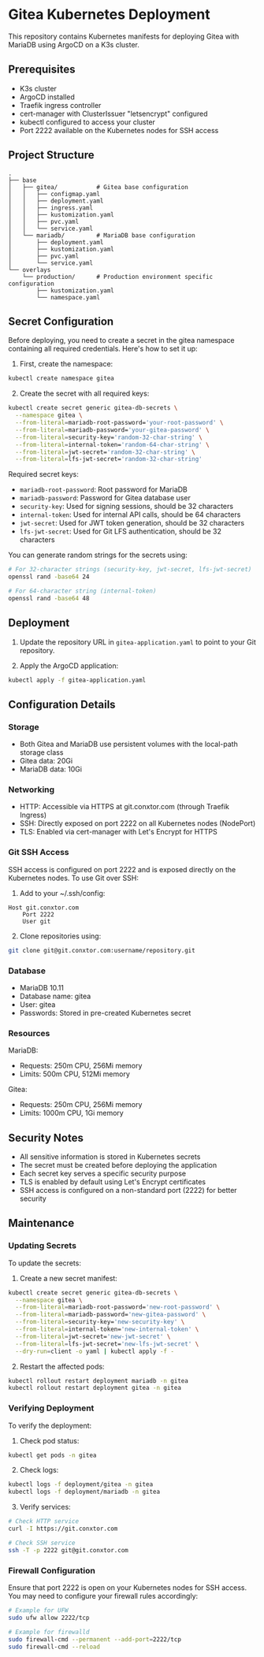 # Gitea Kubernetes Deployment

This repository contains Kubernetes manifests for deploying Gitea with MariaDB using ArgoCD on a K3s cluster.

## Prerequisites

- K3s cluster
- ArgoCD installed
- Traefik ingress controller
- cert-manager with ClusterIssuer "letsencrypt" configured
- kubectl configured to access your cluster
- Port 2222 available on the Kubernetes nodes for SSH access

## Project Structure

```
.
├── base
│   ├── gitea/           # Gitea base configuration
│   │   ├── configmap.yaml
│   │   ├── deployment.yaml
│   │   ├── ingress.yaml
│   │   ├── kustomization.yaml
│   │   ├── pvc.yaml
│   │   └── service.yaml
│   └── mariadb/         # MariaDB base configuration
│       ├── deployment.yaml
│       ├── kustomization.yaml
│       ├── pvc.yaml
│       └── service.yaml
└── overlays
    └── production/      # Production environment specific configuration
        ├── kustomization.yaml
        └── namespace.yaml
```

## Secret Configuration

Before deploying, you need to create a secret in the gitea namespace containing all required credentials. Here's how to set it up:

1. First, create the namespace:
```bash
kubectl create namespace gitea
```

2. Create the secret with all required keys:
```bash
kubectl create secret generic gitea-db-secrets \
  --namespace gitea \
  --from-literal=mariadb-root-password='your-root-password' \
  --from-literal=mariadb-password='your-gitea-password' \
  --from-literal=security-key='random-32-char-string' \
  --from-literal=internal-token='random-64-char-string' \
  --from-literal=jwt-secret='random-32-char-string' \
  --from-literal=lfs-jwt-secret='random-32-char-string'
```

Required secret keys:
- `mariadb-root-password`: Root password for MariaDB
- `mariadb-password`: Password for Gitea database user
- `security-key`: Used for signing sessions, should be 32 characters
- `internal-token`: Used for internal API calls, should be 64 characters
- `jwt-secret`: Used for JWT token generation, should be 32 characters
- `lfs-jwt-secret`: Used for Git LFS authentication, should be 32 characters

You can generate random strings for the secrets using:
```bash
# For 32-character strings (security-key, jwt-secret, lfs-jwt-secret)
openssl rand -base64 24

# For 64-character string (internal-token)
openssl rand -base64 48
```

## Deployment

1. Update the repository URL in `gitea-application.yaml` to point to your Git repository.

2. Apply the ArgoCD application:
```bash
kubectl apply -f gitea-application.yaml
```

## Configuration Details

### Storage
- Both Gitea and MariaDB use persistent volumes with the local-path storage class
- Gitea data: 20Gi
- MariaDB data: 10Gi

### Networking
- HTTP: Accessible via HTTPS at git.conxtor.com (through Traefik Ingress)
- SSH: Directly exposed on port 2222 on all Kubernetes nodes (NodePort)
- TLS: Enabled via cert-manager with Let's Encrypt for HTTPS

### Git SSH Access
SSH access is configured on port 2222 and is exposed directly on the Kubernetes nodes. To use Git over SSH:

1. Add to your ~/.ssh/config:
```
Host git.conxtor.com
    Port 2222
    User git
```

2. Clone repositories using:
```bash
git clone git@git.conxtor.com:username/repository.git
```

### Database
- MariaDB 10.11
- Database name: gitea
- User: gitea
- Passwords: Stored in pre-created Kubernetes secret

### Resources
MariaDB:
- Requests: 250m CPU, 256Mi memory
- Limits: 500m CPU, 512Mi memory

Gitea:
- Requests: 250m CPU, 256Mi memory
- Limits: 1000m CPU, 1Gi memory

## Security Notes

- All sensitive information is stored in Kubernetes secrets
- The secret must be created before deploying the application
- Each secret key serves a specific security purpose
- TLS is enabled by default using Let's Encrypt certificates
- SSH access is configured on a non-standard port (2222) for better security

## Maintenance

### Updating Secrets
To update the secrets:

1. Create a new secret manifest:
```bash
kubectl create secret generic gitea-db-secrets \
  --namespace gitea \
  --from-literal=mariadb-root-password='new-root-password' \
  --from-literal=mariadb-password='new-gitea-password' \
  --from-literal=security-key='new-security-key' \
  --from-literal=internal-token='new-internal-token' \
  --from-literal=jwt-secret='new-jwt-secret' \
  --from-literal=lfs-jwt-secret='new-lfs-jwt-secret' \
  --dry-run=client -o yaml | kubectl apply -f -
```

2. Restart the affected pods:
```bash
kubectl rollout restart deployment mariadb -n gitea
kubectl rollout restart deployment gitea -n gitea
```

### Verifying Deployment
To verify the deployment:

1. Check pod status:
```bash
kubectl get pods -n gitea
```

2. Check logs:
```bash
kubectl logs -f deployment/gitea -n gitea
kubectl logs -f deployment/mariadb -n gitea
```

3. Verify services:
```bash
# Check HTTP service
curl -I https://git.conxtor.com

# Check SSH service
ssh -T -p 2222 git@git.conxtor.com
```

### Firewall Configuration
Ensure that port 2222 is open on your Kubernetes nodes for SSH access. You may need to configure your firewall rules accordingly:

```bash
# Example for UFW
sudo ufw allow 2222/tcp

# Example for firewalld
sudo firewall-cmd --permanent --add-port=2222/tcp
sudo firewall-cmd --reload